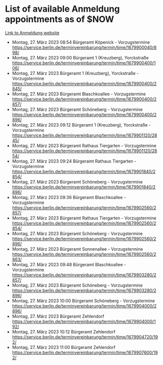 # List of available Anmeldung appointments as of $NOW
[Link to Anmeldung website](https://service.berlin.de/terminvereinbarung/termin/tag.php?termin=1&anliegen[]=120686&dienstleisterlist=122210,122217,327316,122219,327312,122227,327314,122231,327346,122243,327348,122254,122252,329742,122260,329745,122262,329748,122271,327278,122273,327274,122277,327276,330436,122280,327294,122282,327290,122284,327292,122291,327270,122285,327266,122286,327264,122296,327268,150230,329760,122297,327286,122294,327284,122312,329763,122314,329775,122304,327330,122311,327334,122309,327332,317869,122281,327352,122279,329772,122283,122276,327324,122274,327326,122267,329766,122246,327318,122251,327320,122257,327322,122208,327298,122226,327300&herkunft=http%3A%2F%2Fservice.berlin.de%2Fdienstleistung%2F120686%2F)
- Montag, 27. März 2023 08:54 Bürgeramt Köpenick - Vorzugstermine https://service.berlin.de/terminvereinbarung/termin/time/1679900040/898/
- Montag, 27. März 2023 09:00 Bürgeramt 1 (Kreuzberg), Yorckstraße https://service.berlin.de/terminvereinbarung/termin/time/1679900400/106/
- Montag, 27. März 2023  Bürgeramt 1 (Kreuzberg), Yorckstraße - Vorzugstermine https://service.berlin.de/terminvereinbarung/termin/time/1679900400/2845/
- Montag, 27. März 2023  Bürgeramt Blaschkoallee - Vorzugstermine https://service.berlin.de/terminvereinbarung/termin/time/1679900400/2857/
- Montag, 27. März 2023  Bürgeramt Schöneberg - Vorzugstermine https://service.berlin.de/terminvereinbarung/termin/time/1679900400/2896/
- Montag, 27. März 2023 09:12 Bürgeramt 1 (Kreuzberg), Yorckstraße - Vorzugstermine https://service.berlin.de/terminvereinbarung/termin/time/1679901120/2845/
- Montag, 27. März 2023  Bürgeramt Rathaus Tiergarten - Vorzugstermine https://service.berlin.de/terminvereinbarung/termin/time/1679901120/2854/
- Montag, 27. März 2023 09:24 Bürgeramt Rathaus Tiergarten - Vorzugstermine https://service.berlin.de/terminvereinbarung/termin/time/1679901840/2854/
- Montag, 27. März 2023  Bürgeramt Schöneberg - Vorzugstermine https://service.berlin.de/terminvereinbarung/termin/time/1679901840/2896/
- Montag, 27. März 2023 09:36 Bürgeramt Blaschkoallee - Vorzugstermine https://service.berlin.de/terminvereinbarung/termin/time/1679902560/2857/
- Montag, 27. März 2023  Bürgeramt Rathaus Tiergarten - Vorzugstermine https://service.berlin.de/terminvereinbarung/termin/time/1679902560/2854/
- Montag, 27. März 2023  Bürgeramt Schöneberg - Vorzugstermine https://service.berlin.de/terminvereinbarung/termin/time/1679902560/2896/
- Montag, 27. März 2023  Bürgeramt Sonnenallee - Vorzugstermine https://service.berlin.de/terminvereinbarung/termin/time/1679902560/2863/
- Montag, 27. März 2023 09:48 Bürgeramt Blaschkoallee - Vorzugstermine https://service.berlin.de/terminvereinbarung/termin/time/1679903280/2857/
- Montag, 27. März 2023  Bürgeramt Schöneberg - Vorzugstermine https://service.berlin.de/terminvereinbarung/termin/time/1679903280/2896/
- Montag, 27. März 2023 10:00 Bürgeramt Schöneberg - Vorzugstermine https://service.berlin.de/terminvereinbarung/termin/time/1679904000/2896/
- Montag, 27. März 2023  Bürgeramt Zehlendorf https://service.berlin.de/terminvereinbarung/termin/time/1679904000/192/
- Montag, 27. März 2023 10:12 Bürgeramt Zehlendorf https://service.berlin.de/terminvereinbarung/termin/time/1679904720/192/
- Montag, 27. März 2023 11:00 Bürgeramt Zehlendorf https://service.berlin.de/terminvereinbarung/termin/time/1679907600/192/
